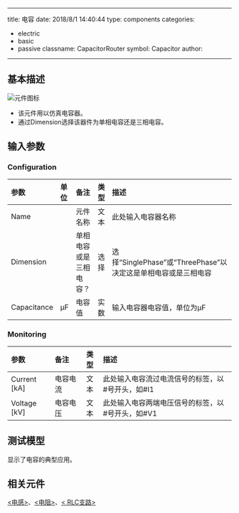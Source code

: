 
---
title: 电容
date: 2018/8/1 14:40:44
type: components
categories: 
- electric
- basic
- passive
classname: CapacitorRouter
symbol: Capacitor
author: 
---
## <span id="comp_desc">基本描述</span>
![元件图标]()

+ 该元件用以仿真电容器。
+ 通过Dimension选择该器件为单相电容还是三相电容。

## <span id="comp_params">输入参数</span>
### <span id="comp_params_group_Configuration">Configuration</span>
| 参数 | 单位 | 备注 | 类型 | 描述 |
| :--- | :--- | :--- | :--: | :--- |
| <span id="comp_params_param_Name">Name</span> |  | 元件名称 | 文本 | 此处输入电容器名称 |
| <span id="comp_params_param_Dim">Dimension</span> |  | 单相电容或是三相电容？ | 选择 | 选择“SinglePhase”或“ThreePhase”以决定这是单相电容或是三相电容 |
| <span id="comp_params_param_C">Capacitance</span> | μF | 电容值 | 实数 | 输入电容器电容值，单位为μF |

[Name]: #comp_params_param_Name "Name"
[Dimension]: #comp_params_param_Dim "Dimension"
[Capacitance]: #comp_params_param_C "Capacitance"

### <span id="comp_params_group_Monitoring">Monitoring</span>
| 参数 | 备注 | 类型 | 描述 |
| :--- | :--- | :--: | :--- |
| <span id="comp_params_param_I">Current \[kA\]</span> | 电容电流 | 文本 | 此处输入电容流过电流信号的标签，以#号开头，如#I1 |
| <span id="comp_params_param_V">Voltage \[kV\]</span> | 电容电压 | 文本 | 此处输入电容两端电压信号的标签，以#号开头，如#V1 |

[Current \[kA\]]: #comp_params_param_I "Current \[kA\]"
[Voltage \[kV\]]: #comp_params_param_V "Voltage \[kV\]"

## <span id="comp_example">测试模型</span>
[<test name>](<test link>)显示了电容的典型应用。

## <span id="comp_seealso">相关元件</span>
[<电感>](<test link>)、[<电阻>](<test link>)、[< RLC支路>](<test link>)





